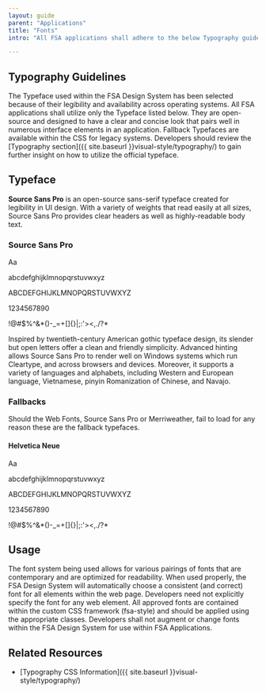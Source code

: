 ```yaml
---
layout: guide
parent: "Applications"
title: "Fonts"
intro: "All FSA applications shall adhere to the below Typography guidelines in order to maintain consistency throughout all agency applications."

---
```


## Typography Guidelines

The Typeface used within the FSA Design System has been selected because of their legibility and availability across operating systems. All FSA applications shall utilize only the Typeface listed below. They are open-source and designed to have a clear and concise look that pairs well in numerous interface elements in an application. Fallback Typefaces are available within the CSS for legacy systems. Developers should review the [Typography section]({{ site.baseurl }}visual-style/typography/) to gain further insight on how to utilize the official typeface.

## Typeface

**Source Sans Pro** is an open-source sans-serif typeface created for legibility in UI design. With a variety of weights that read easily at all sizes, Source Sans Pro provides clear headers as well as highly-readable body text.

### Source Sans Pro

<div class="fsa-grid">
  <div class="fsa-grid__1 fsa-grid__1/2@m">
    <div class="docs__font fsa-font--sans">
    <p class="docs__font__preview">Aa</p>
    <div class="docs__font__details">
    <p class="docs__font__item">abcdefghijklmnopqrstuvwxyz</p>
    <p class="docs__font__item">ABCDEFGHIJKLMNOPQRSTUVWXYZ</p>
    <p class="docs__font__item">1234567890</p>
    <p class="docs__font__item">!@#$%^&amp;*()-_=+[]{}|;:'&gt;&lt;,./?*</p>
    </div>
    </div>
  </div>
</div>

Inspired by twentieth-century American gothic typeface design, its slender but open letters offer a clean and friendly simplicity. Advanced hinting allows Source Sans Pro to render well on Windows systems which run Cleartype, and across browsers and devices. Moreover, it supports a variety of languages and alphabets, including Western and European language, Vietnamese, pinyin Romanization of Chinese, and Navajo.

<!--
### Weights

<div class="fsa-grid">
  <div class="fsa-grid__1/3">
    <p class="docs__font__preview docs__font--source-sans-pro">Aa</p>
  </div>
  <div class="fsa-grid__1/3">
    <p class="docs__font__preview docs__font--source-sans-pro docs__font--source-sans-pro-light">Aa</p>
  </div>
  <div class="fsa-grid__1/3">
    <p class="docs__font__preview docs__font--source-sans-pro docs__font--source-sans-pro-bold">Aa</p>
  </div>
</div>

<div class="fsa-grid">
  <div class="fsa-grid__1/3">
    <p class="docs__font__preview docs__font--merriweather">Aa</p>
  </div>
  <div class="fsa-grid__1/3">
    <p class="docs__font__preview docs__font--merriweather docs__font--merriweather-light">Aa</p>
  </div>
  <div class="fsa-grid__1/3">
    <p class="docs__font__preview docs__font--merriweather docs__font--merriweather-bold">Aa</p>
  </div>
</div>
-->

### Fallbacks

Should the Web Fonts, Source Sans Pro or Merriweather, fail to load for any reason these are the fallback typefaces.

#### Helvetica Neue

<div class="fsa-grid">
  <div class="fsa-grid__1 fsa-grid__1/2@m">
    <div class="docs__font docs__font--helvetica">
      <p class="docs__font__preview">Aa</p>
      <div class="docs__font__details">
        <p class="docs__font__item">abcdefghijklmnopqrstuvwxyz</p>
        <p class="docs__font__item">ABCDEFGHIJKLMNOPQRSTUVWXYZ</p>
        <p class="docs__font__item">1234567890</p>
        <p class="docs__font__item">!@#$%^&amp;*()-_=+[]{}|;:'&gt;&lt;,./?*</p>
      </div>
    </div>
  </div>
</div>


## Usage

The font system being used allows for various pairings of fonts that are contemporary and are optimized for readability. When used properly, the FSA Design System will automatically choose a consistent (and correct) font for all elements within the web page. Developers need not explicitly specify the font for any web element. All approved fonts are contained within the custom CSS framework (fsa-style) and should be applied using the appropriate classes. Developers shall not augment or change fonts within the FSA Design System for use within FSA Applications.

## Related Resources

 * [Typography CSS Information]({{ site.baseurl }}visual-style/typography/)
